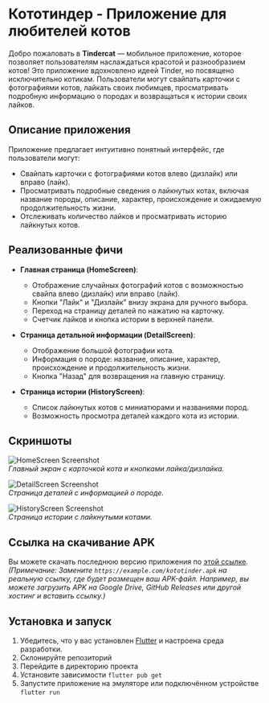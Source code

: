 # Кототиндер - Приложение для любителей котов

Добро пожаловать в **Tindercat** — мобильное приложение, которое позволяет пользователям наслаждаться красотой и разнообразием котов! Это приложение вдохновлено идеей Tinder, но посвящено исключительно котикам. Пользователи могут свайпать карточки с фотографиями котов, лайкать своих любимцев, просматривать подробную информацию о породах и возвращаться к истории своих лайков.

## Описание приложения

Приложение предлагает интуитивно понятный интерфейс, где пользователи могут:
- Свайпать карточки с фотографиями котов влево (дизлайк) или вправо (лайк).
- Просматривать подробные сведения о лайкнутых котах, включая название породы, описание, характер, происхождение и ожидаемую продолжительность жизни.
- Отслеживать количество лайков и просматривать историю лайкнутых котов.

## Реализованные фичи

- **Главная страница (HomeScreen)**:
    - Отображение случайных фотографий котов с возможностью свайпа влево (дизлайк) или вправо (лайк).
    - Кнопки "Лайк" и "Дизлайк" внизу экрана для ручного выбора.
    - Переход на страницу деталей по нажатию на карточку.
    - Счетчик лайков и кнопка истории в верхней панели.

- **Страница детальной информации (DetailScreen)**:
    - Отображение большой фотографии кота.
    - Информация о породе: название, описание, характер, происхождение и продолжительность жизни.
    - Кнопка "Назад" для возвращения на главную страницу.

- **Страница истории (HistoryScreen)**:
    - Список лайкнутых котов с миниатюрами и названиями пород.
    - Возможность просмотра деталей каждого кота из истории.

## Скриншоты

![HomeScreen Screenshot](screenshots/home_screen.png)  
*Главный экран с карточкой кота и кнопками лайка/дизлайка.*

![DetailScreen Screenshot](screenshots/detail_screen.png)  
*Страница деталей с информацией о породе.*

![HistoryScreen Screenshot](screenshots/history_screen.png)  
*Страница истории с лайкнутыми котами.*


## Ссылка на скачивание APK

Вы можете скачать последнюю версию приложения по [этой ссылке](https://example.com/kototinder.apk).  
*(Примечание: Замените `https://example.com/kototinder.apk` на реальную ссылку, где будет размещен ваш APK-файл. Например, вы можете загрузить APK на Google Drive, GitHub Releases или другой хостинг и вставить ссылку.)*

## Установка и запуск

1. Убедитесь, что у вас установлен [Flutter](https://flutter.dev) и настроена среда разработки.
2. Склонируйте репозиторий
3. Перейдите в директорию проекта
4. Установите зависимости `flutter pub get`
5. Запустите приложение на эмуляторе или подключённом устройстве `flutter run`